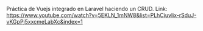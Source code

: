 Práctica de Vuejs integrado en Laravel haciendo un CRUD.
Link: https://www.youtube.com/watch?v=5EKLN_1mNW8&list=PLhCiuvlix-rSduJ-vKGpPj5xxcmeLabXc&index=1
